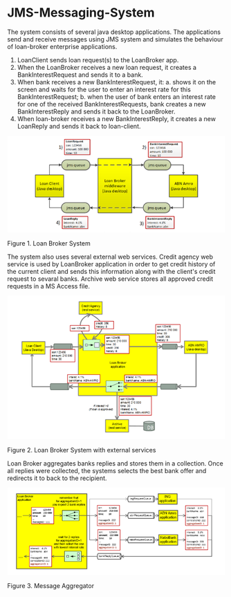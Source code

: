 # JMS-Messaging-System

The system consists of several java desktop applications. The applications send and receive messages using JMS system and simulates the behaviour of loan-broker enterprise applications.

1) LoanClient sends loan request(s) to the LoanBroker app.
2) When the LoanBroker receives a new loan request, it creates a BankInterestRequest and sends it to a bank.
3) When bank receives a new BankInterestRequest, it:
  a. shows it on the screen and waits for the user to enter an interest rate for this BankInterestRequest;
  b. when the user of bank enters an interest rate for one of the received BankInterestRequests, bank creates a new BankInterestReply and        sends it back to the LoanBroker.
4) When loan-broker receives a new BankInterestReply, it creates a new LoanReply and sends it back to loan-client.

![](project%20architecture%20images/LoanBrokerSystem.png)

Figure 1. Loan Broker System

The system also uses several external web services. Credit agency web service is used by LoanBroker application in order to get credit history of the current client and sends this information along with the client's credit request to sevaral banks. Archive web service stores all approved credit requests in a MS Access file.  

![](project%20architecture%20images/LoanBrokerWithExternalServices.png)

Figure 2. Loan Broker System with external services

Loan Broker aggregates banks replies and stores them in a collection. Once all replies were collected, the systems selects the best bank offer and redirects it to back to the recipient.

![](project%20architecture%20images/MessageAggregator.png)

Figure 3. Message Aggregator

